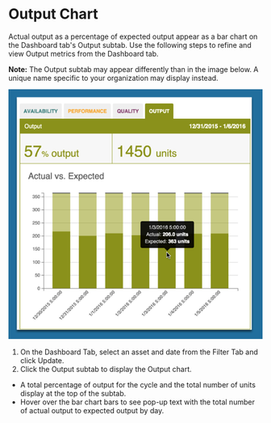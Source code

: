 # Output Chart

 Actual output as a percentage of expected output appear as a bar chart on the Dashboard tab's Output subtab. Use the following steps to refine and view Output metrics from the Dashboard tab.
   
   **Note:** The Output subtab may appear differently than in the image below. A unique name specific to your organization may display instead.
   
   ![](outputChart.png)
   
  1. On the Dashboard Tab, select an asset and date from the Filter Tab and click Update.
  2. Click the Output subtab to display the Output chart. 
   * A total percentage of output for the cycle and the total number of units display at the top of the subtab.
   * Hover over the bar chart bars to see pop-up text with the total number of actual output to expected output by day.